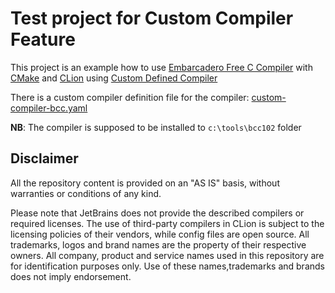 Test project for Custom Compiler Feature
===

This project is an example how to use [Embarcadero Free C Compiler](https://www.embarcadero.com/free-tools/ccompiler) 
with [CMake](https://cmake.org/) and [CLion](https://www.jetbrains.com/clion/)
using [Custom Defined Compiler](https://blog.jetbrains.com/clion/2021/10/clion-2021-3-eap-custom-compiler/)

There is a custom compiler definition file for the compiler: [custom-compiler-bcc.yaml](custom-compiler-bcc.yaml)

**NB**: The compiler is supposed to be installed to `c:\tools\bcc102` folder

## Disclaimer

All the repository content is provided on an "AS IS" basis, without warranties or conditions of any kind.

Please note that JetBrains does not provide the described compilers or required licenses. The use of third-party
compilers in CLion is subject to the licensing policies of their vendors, while config files are open source.
All trademarks, logos and brand names are the property of their respective owners. All company, product and service
names used in this repository are for identification purposes only. Use of these names,trademarks and brands does not
imply endorsement.